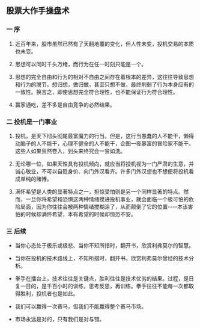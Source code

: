 ## 股票大作手操盘术

### 一 序
1. 近百年来，股市虽然已然有了天翻地覆的变化，但人性未变，投机交易的本质也未变。

2. 思想可以同时千头万绪，而行为在任一时刻只能是一个。

3. 思想的完全自由和行为的相对不自由之间存在着根本的差异，这往往导致思想和行为的脱节。想归想，做归做，甚至只想不做，最终削弱了行为本身应有的一致性。换言之，即使思想完全符合理性，也不能保证行为符合理性。

4. 赢家通吃，差不多是自由竞争的必然结果。



### 二 投机是一门事业

1. 投机，是天下彻头彻尾最富魔力的行当。但是，这行当愚蠢的人不能干，懒得动脑子的人不能干，心理不健全的人不能干，企图一夜暴富的冒险家不能干。这些人如果贸然卷入，到头来终究会一贫如洗。

2. 无论哪一位，如果天性具有投机倾向，就应当将投机视为一门严肃的生意，并诚心敬业，不可以自贬身价、向门外汉看齐。许多门外汉想也不想便将投机看成单纯的赌博。

3. 满怀希望是人类的显著特点之一，担惊受怕则是另一个同样显著的特点。然而，一旦你将希望和恐惧这两种情绪搅进投机事业，就会面临一个极可怕的危险局面，因为你往往会被两种情绪搅糊涂了，从而颠倒了它的位置----本该害怕的时候却满怀希望，本有希望的时候却惊恐不安。



### 三 后续

- 当你心态处于极乐或极悲、当你不知所措时，翻开书，欣赏利弗莫尔的智慧。

- 当你在投机的技术路线上，不知所措时，翻开书，欣赏利弗莫尔曾经的技术分析。

- 拳手在擂台上，技术往往是关键点，胜利往往是技术优劣的结果。过程，是日复一日的，是千百小时的训练，思考反思，再训练。拳手往往不能每一次都取得胜利，投机者也是如此。

- 我们可以赢得一次赛马，但我们不能赢得整个赛马市场。

- 市场永远是对的，只有我们是对与错。